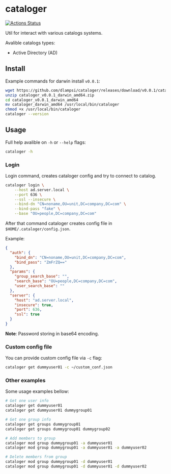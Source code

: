 # cataloger

[![Actions Status](https://github.com/dlampsi/cataloger/workflows/default/badge.svg)](https://github.com/dlampsi/cataloger/actions)

Util for interact with various catalogs systems.

Avalible catalogs types:

- Active Directory (AD)

## Install

Example commands for darwin install `v0.0.1`:

```bash
wget https://github.com/dlampsi/cataloger/releases/download/v0.0.1/cataloger_v0.0.1_darwin_amd64.zip
unzip cataloger_v0.0.1_darwin_amd64.zip
cd cataloger_v0.0.1_darwin_amd64
mv cataloger_darwin_amd64 /usr/local/bin/cataloger
chmod +x /usr/local/bin/cataloger
cataloger --version
```

## Usage

Full help avalible on `-h` or `--help` flags:

```bash
cataloger -h
```

### Login

Login command, creates cataloger config and try to connect to catalog.

```bash
cataloger login \
    --host ad.server.local \
    --port 636 \
    --ssl --insecure \
    --bind-dn "CN=noname,OU=unit,DC=company,DC=com" \
    --bind-pass "fake" \
    --base "OU=people,DC=company,DC=com"
```

After that command cataloger creates config file in `$HOME/.cataloger/config.json`.

Example:

```json
{
  "auth": {
    "bind_dn": "CN=noname,OU=unit,DC=company,DC=com",
    "bind_pass": "ZmFrZQ=="
  },
  "params": {
    "group_search_base": "",
    "search_base": "OU=people,DC=company,DC=com",
    "user_search_base": ""
  },
  "server": {
    "host": "ad.server.local",
    "insecure": true,
    "port": 636,
    "ssl": true
  }
}
```

**Note**: Password storing in base64 encoding.

### Custom config file

You can provide custom config file via `-c` flag:

```bash
cataloger get dummyuser01 -c ~/custom_conf.json
```

### Other examples

Some usage examples bellow:

```bash
# Get one user info
cataloger get dummyuser01
cataloger get dummyuser01 dummygroup01

# Get one group info
cataloger get groups dummygroup01
cataloger get groups dummygroup01 dummygroup02

# Add members to group
cataloger mod group dummygroup01 -a dummyuser01
cataloger mod group dummygroup01 -a dummyuser01 -a dummyuser02

# Delete members from group
cataloger mod group dummygroup01 -d dummyuser01
cataloger mod group dummygroup01 -d dummyuser01 -d dummyuser02
```
